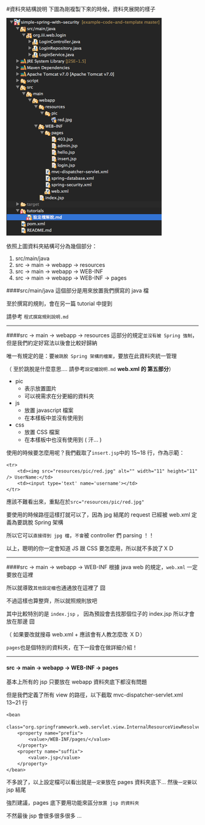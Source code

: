 #資料夾結構說明
下圖為剛複製下來的時候，資料夾展開的樣子

![alt text](images/project_architecture.png)


依照上圖資料夾結構可分為幾個部分：

1. src/main/java
2. src -> main -> webapp -> resources
3. src -> main -> webapp -> WEB-INF
4. src -> main -> webapp -> WEB-INF -> pages

####src/main/java
這個部分是用來放置我們撰寫的 java 檔

至於撰寫的規則，會在另一篇 tutorial 中提到

請參考 `程式撰寫規則說明.md`

-------------------------------------------------------------------

####src -> main -> webapp -> resources
這部分的規定`並沒有被 Spring 強制`，但是我們約定好寫法以後會比較好歸納

唯一有規定的是：要`被跳脫 Spring 架構的檔案`，要放在此資料夾統一管理

（ 至於跳脫是什麼意思.... 請參考`設定檔說明.md` **web.xml 的 第五部分**）

* pic 
	* 表示放置圖片
	* 可以視需求在分更細的資料夾
* js
	* 放置 javascript 檔案
	* 在本樣板中並沒有使用到
* css
	* 放置 CSS 檔案
	* 在本樣板中也沒有使用到 ( 汗... )
	
使用的時候要怎麼用呢？我們截取了`insert.jsp`中的 15~18 行，作為示範：

```
<tr>
	<td><img src="resources/pic/red.jpg" alt="" width="11" height="11" /> UserName:</td>
	<td><input type='text' name='username'></td>
</tr>
```

應該不難看出來，重點在於`src="resources/pic/red.jpg"`

要使用的時候路徑這樣打就可以了，因為 jpg 結尾的 request 已經被 web.xml 定義為要跳脫 Spring 架構

所以它可以`直接得到 jpg 檔`，`不會`被 controller 們 parsing ！！

以上，聰明的你一定會知道 JS 跟 CSS 要怎麼用，所以就不多說了ＸＤ

--------------------------------------------------------------------

####src -> main -> webapp -> WEB-INF
根據 java web 的規定，`web.xml` 一定要放在這裡

所以就導致`其他設定檔`也通通放在這裡了 囧

不過這樣也算整齊，所以就照規則放吧

其中比較特別的是 `index.jsp` ， 因為預設會去找那個位子的 index.jsp 所以才會放在那邊 囧

（ 如果要改就搜尋 web.xml + <welcome-file-list> 應該會有人教怎麼改 ＸＤ）

`pages`也是個特別的資料夾，在下一段會在做詳細介紹！

--------------------------------------------------------------------

#### src -> main -> webapp -> WEB-INF -> pages
基本上所有的 jsp 只要放在 webapp 資料夾底下都沒有問題

但是我們定義了所有 view 的路徑，以下截取 mvc-dispatcher-servlet.xml 13~21 行

```
<bean
	class="org.springframework.web.servlet.view.InternalResourceViewResolver">
	<property name="prefix">
		<value>/WEB-INF/pages/</value>
	</property>
	<property name="suffix">
		<value>.jsp</value>
	</property>
</bean>
```

不多說了，以上設定檔可以看出就是`一定要`放在 pages 資料夾底下... 然後`一定要`以 jsp 結尾

強烈建議，pages 底下要用功能來區分`放置 jsp 的資料夾`

不然最後 jsp 會很多很多很多 ...

